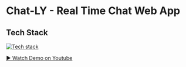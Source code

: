 # Chat-LY - Real Time Chat Web App

## Tech Stack
[![Tech stack](https://skillicons.dev/icons?i=react,ts,redux,nodejs,express,mongo,socket)](https://skillicons.dev)

[▶️ Watch Demo on Youtube](https://youtu.be/aNTh0akAVh8)

